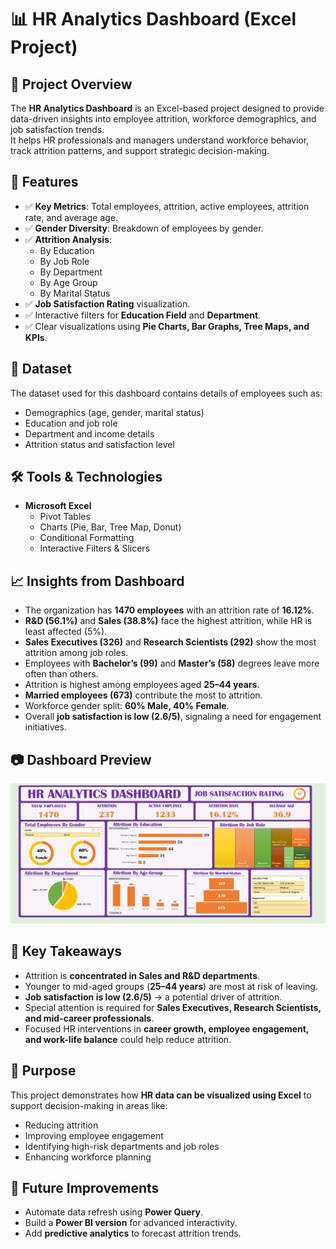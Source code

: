 # 📊 HR Analytics Dashboard (Excel Project)

## 📌 Project Overview
The **HR Analytics Dashboard** is an Excel-based project designed to provide data-driven insights into employee attrition, workforce demographics, and job satisfaction trends.  
It helps HR professionals and managers understand workforce behavior, track attrition patterns, and support strategic decision-making.

## 🚀 Features
- ✅ **Key Metrics**: Total employees, attrition, active employees, attrition rate, and average age.  
- ✅ **Gender Diversity**: Breakdown of employees by gender.  
- ✅ **Attrition Analysis**:  
  - By Education  
  - By Job Role  
  - By Department  
  - By Age Group  
  - By Marital Status  
- ✅ **Job Satisfaction Rating** visualization.  
- ✅ Interactive filters for **Education Field** and **Department**.  
- ✅ Clear visualizations using **Pie Charts, Bar Graphs, Tree Maps, and KPIs**.  



## 📂 Dataset
The dataset used for this dashboard contains details of employees such as:  
- Demographics (age, gender, marital status)  
- Education and job role  
- Department and income details  
- Attrition status and satisfaction level  




## 🛠 Tools & Technologies
- **Microsoft Excel**  
  - Pivot Tables  
  - Charts (Pie, Bar, Tree Map, Donut)  
  - Conditional Formatting  
  - Interactive Filters & Slicers  



## 📈 Insights from Dashboard

- The organization has **1470 employees** with an attrition rate of **16.12%**.  
- **R&D (56.1%)** and **Sales (38.8%)** face the highest attrition, while HR is least affected (5%).  
- **Sales Executives (326)** and **Research Scientists (292)** show the most attrition among job roles.  
- Employees with **Bachelor’s (99)** and **Master’s (58)** degrees leave more often than others.  
- Attrition is highest among employees aged **25–44 years**.  
- **Married employees (673)** contribute the most to attrition.  
- Workforce gender split: **60% Male, 40% Female**.  
- Overall **job satisfaction is low (2.6/5)**, signaling a need for engagement initiatives.  




## 📷 Dashboard Preview
![HR Analytics Dashboard](https://github.com/PoreddyUshasree/HR-Analytics-Excel-Dashboard/blob/main/HR-Analytics-Dashboard.png)

## 📌 Key Takeaways
- Attrition is **concentrated in Sales and R&D departments**.
- Younger to mid-aged groups (**25–44 years**) are most at risk of leaving.
- **Job satisfaction is low (2.6/5)** → a potential driver of attrition.
- Special attention is required for **Sales Executives, Research Scientists, and mid-career professionals**.
- Focused HR interventions in **career growth, employee engagement, and work-life balance** could help reduce attrition.


## 🎯 Purpose
This project demonstrates how **HR data can be visualized using Excel** to support decision-making in areas like:  
- Reducing attrition  
- Improving employee engagement  
- Identifying high-risk departments and job roles  
- Enhancing workforce planning  



## 🔮 Future Improvements
- Automate data refresh using **Power Query**.  
- Build a **Power BI version** for advanced interactivity.  
- Add **predictive analytics** to forecast attrition trends.  


